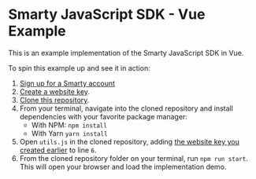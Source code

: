 # Smarty JavaScript SDK - Vue Example

This is an example implementation of the Smarty JavaScript SDK in Vue.

To spin this example up and see it in action:

1. [Sign up for a Smarty account](https://www.smarty.com/pricing)
2. [Create a website key](https://www.smarty.com/account/keys).
3. [Clone this repository](https://github.com/smartystreets/smartystreets-javascript-sdk-vue-example).
4. From your terminal, navigate into the cloned repository and install dependencies with your favorite package manager:
   - With NPM: `npm install`
   - With Yarn `yarn install` 
5. Open `utils.js` in the cloned repository, adding [the website key you created earlier](https://www.smarty.com/account/keys) to line `6`.
6. From the cloned repository folder on your terminal, run `npm run start`. This will open your browser and load the implementation demo.
